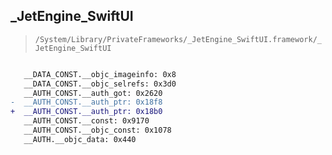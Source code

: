 ## _JetEngine_SwiftUI

> `/System/Library/PrivateFrameworks/_JetEngine_SwiftUI.framework/_JetEngine_SwiftUI`

```diff

   __DATA_CONST.__objc_imageinfo: 0x8
   __DATA_CONST.__objc_selrefs: 0x3d0
   __AUTH_CONST.__auth_got: 0x2620
-  __AUTH_CONST.__auth_ptr: 0x18f8
+  __AUTH_CONST.__auth_ptr: 0x18b0
   __AUTH_CONST.__const: 0x9170
   __AUTH_CONST.__objc_const: 0x1078
   __AUTH.__objc_data: 0x440

```
